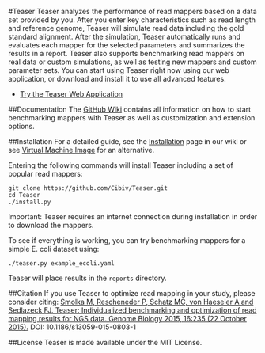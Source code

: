 #Teaser
Teaser analyzes the performance of read mappers based on a data set provided by you. After you enter key characteristics such as read length and reference genome, Teaser will simulate read data including the gold standard alignment. After the simulation, Teaser automatically runs and evaluates each mapper for the selected parameters and summarizes the results in a report. Teaser also supports benchmarking read mappers on real data or custom simulations, as well as testing new mappers and custom parameter sets. You can start using Teaser right now using our web application, or download and install it to use all advanced features.

* [Try the Teaser Web Application](http://teaser.cibiv.univie.ac.at)

##Documentation
The [GitHub Wiki](https://github.com/Cibiv/Teaser/wiki) contains all information on how to start benchmarking mappers with Teaser as well as customization and extension options.

##Installation
For a detailed guide, see the [Installation](https://github.com/Cibiv/Teaser/wiki/Installation) page in our wiki or see [Virtual Machine Image](https://github.com/Cibiv/Teaser/Virtual-Machine-Image) for an alternative.

Entering the following commands will install Teaser including a set of popular read mappers:
```
git clone https://github.com/Cibiv/Teaser.git
cd Teaser
./install.py
```

Important: Teaser requires an internet connection during installation in order to download the mappers.

To see if everything is working, you can try benchmarking mappers for a simple E. coli dataset using:

```
./teaser.py example_ecoli.yaml
```

Teaser will place results in the `reports` directory.

##Citation
If you use Teaser to optimize read mapping in your study, please consider citing: [Smolka M, Rescheneder P, Schatz MC, von Haeseler A and Sedlazeck FJ. Teaser: Individualized benchmarking and optimization of read mapping results for NGS data. Genome Biology 2015, 16:235 (22 October 2015).](http://www.genomebiology.com/2015/16/1/235) DOI: 10.1186/s13059-015-0803-1

##License
Teaser is made available under the MIT License.
